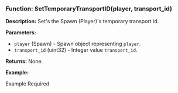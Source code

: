 ### Function: SetTemporaryTransportID(player, transport_id)

**Description:**
Set's the Spawn (Player)'s temporary transport id.

**Parameters:**
- `player` (Spawn) - Spawn object representing `player`.
- `transport_id` (uint32) - Integer value `transport_id`.

**Returns:** None.

**Example:**

Example Required
